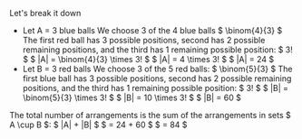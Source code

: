 Let's break it down

<ul>
<li> Let A = 3 blue balls 
We choose 3 of the 4 blue balls $ \binom{4}{3} $ 
The first red ball has 3 possible positions, second has 2 possible remaining positions, and the third has 1 remaining possible position: $ 3! $ 
$ |A| = \binom{4}{3} \times 3! $ 
$ |A| = 4 \times 3! $ 
$ |A| = 24 $
	<li> Let B = 3 red balls 
	      We choose 3 of the 5 red balls: $ \binom{5}{3} $ 
	      The first blue ball has 3 possible positions, second has 2 possible remaining positions, and the third has 1 remaining possible position: $ 3! $ 
	      $ |B| = \binom{5}{3} \times 3! $ 
	      $ |B| = 10 \times 3! $ 
	      $ |B| = 60 $
</ul>
The total number of arrangements is the sum of the arrangements in sets $ A \cup B $: 
$ |A| + |B| $ 
$ = 24 + 60 $ 
$ = 84 $
